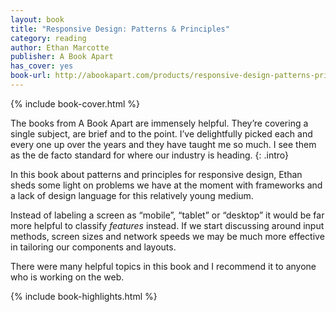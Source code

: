 ```yaml
---
layout: book
title: "Responsive Design: Patterns & Principles"
category: reading
author: Ethan Marcotte
publisher: A Book Apart
has_cover: yes
book-url: http://abookapart.com/products/responsive-design-patterns-principles
---
```

{% include book-cover.html %}

The books from A Book Apart are immensely helpful. They’re covering a single subject, are brief and to the point. I’ve delightfully picked each and every one up over the years and they have taught me so much. I see them as the de facto standard for where our industry is heading.
{: .intro}

In this book about patterns and principles for responsive design, Ethan sheds some light on problems we have at the moment with frameworks and a lack of design language for this relatively young medium.

Instead of labeling a screen as “mobile”, “tablet” or “desktop” it would be far more helpful to classify _features_ instead. If we start discussing around input methods, screen sizes and network speeds we may be much more effective in tailoring our components and layouts.

There were many helpful topics in this book and I recommend it to anyone who is working on the web.

{% include book-highlights.html %}
